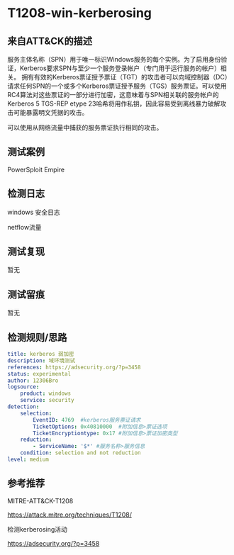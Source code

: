 # T1208-win-kerberosing

## 来自ATT&CK的描述

服务主体名称（SPN）用于唯一标识Windows服务的每个实例。为了启用身份验证，Kerberos要求SPN与至少一个服务登录帐户（专门用于运行服务的帐户）相关。
拥有有效的Kerberos票证授予票证（TGT）的攻击者可以向域控制器（DC）请求任何SPN的一个或多个Kerberos票证授予服务（TGS）服务票证。可以使用RC4算法对这些票证的一部分进行加密，这意味着与SPN相关联的服务帐户的Kerberos 5 TGS​​-REP etype 23哈希将用作私钥，因此容易受到离线暴力破解攻击可能暴露明文凭据的攻击。

可以使用从网络流量中捕获的服务票证执行相同的攻击。

## 测试案例

PowerSploit
Empire

## 检测日志

windows 安全日志

netflow流量

## 测试复现

暂无

## 测试留痕

暂无

## 检测规则/思路

```yml
title: kerberos 弱加密
description: 域环境测试
references: https://adsecurity.org/?p=3458
status: experimental
author: 12306Bro
logsource:
    product: windows
    service: security
detection:
    selection:
        EventID: 4769  #kerberos服务票证请求
        TicketOptions: 0x40810000  #附加信息>票证选项
        TicketEncryptiontype: 0x17 #附加信息>票证加密类型
    reduction:
        - ServiceName: '$*' #服务名称>服务信息
    condition: selection and not reduction
level: medium
```

## 参考推荐

MITRE-ATT&CK-T1208

<https://attack.mitre.org/techniques/T1208/>

检测kerberosing活动

<https://adsecurity.org/?p=3458>
